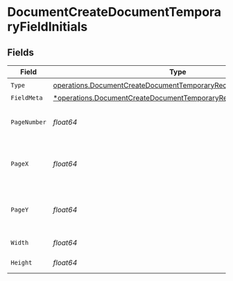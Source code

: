 # DocumentCreateDocumentTemporaryFieldInitials


## Fields

| Field                                                                                                                                                         | Type                                                                                                                                                          | Required                                                                                                                                                      | Description                                                                                                                                                   |
| ------------------------------------------------------------------------------------------------------------------------------------------------------------- | ------------------------------------------------------------------------------------------------------------------------------------------------------------- | ------------------------------------------------------------------------------------------------------------------------------------------------------------- | ------------------------------------------------------------------------------------------------------------------------------------------------------------- |
| `Type`                                                                                                                                                        | [operations.DocumentCreateDocumentTemporaryRecipientTypeInitials1](../../models/operations/documentcreatedocumenttemporaryrecipienttypeinitials1.md)          | :heavy_check_mark:                                                                                                                                            | N/A                                                                                                                                                           |
| `FieldMeta`                                                                                                                                                   | [*operations.DocumentCreateDocumentTemporaryRecipientFieldMetaInitials](../../models/operations/documentcreatedocumenttemporaryrecipientfieldmetainitials.md) | :heavy_minus_sign:                                                                                                                                            | N/A                                                                                                                                                           |
| `PageNumber`                                                                                                                                                  | *float64*                                                                                                                                                     | :heavy_check_mark:                                                                                                                                            | The page number the field will be on.                                                                                                                         |
| `PageX`                                                                                                                                                       | *float64*                                                                                                                                                     | :heavy_check_mark:                                                                                                                                            | The X coordinate of where the field will be placed.                                                                                                           |
| `PageY`                                                                                                                                                       | *float64*                                                                                                                                                     | :heavy_check_mark:                                                                                                                                            | The Y coordinate of where the field will be placed.                                                                                                           |
| `Width`                                                                                                                                                       | *float64*                                                                                                                                                     | :heavy_check_mark:                                                                                                                                            | The width of the field.                                                                                                                                       |
| `Height`                                                                                                                                                      | *float64*                                                                                                                                                     | :heavy_check_mark:                                                                                                                                            | The height of the field.                                                                                                                                      |